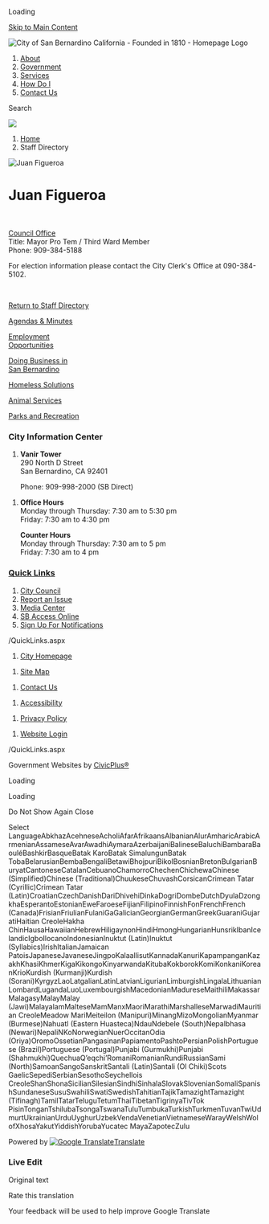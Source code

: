 Loading

[Skip to Main Content](https://www.sanbernardino.gov/directory.aspx?eid=98%2F)

![City of San Bernardino California - Founded in 1810 - Homepage Logo](https://www.sanbernardino.gov/ImageRepository/Document?documentID=75)

1. [About](https://www.sanbernardino.gov/1148/About)
2. [Government](https://www.sanbernardino.gov/27/Government)
3. [Services](https://www.sanbernardino.gov/101/Services)
4. [How Do I](https://www.sanbernardino.gov/9/How-Do-I)
5. [Contact Us](https://www.sanbernardino.gov/35/Contact-Us)

Search

![](https://www.sanbernardino.gov/ImageRepository/Document?documentID=108)

1. [Home](https://www.sanbernardino.gov)
2. Staff Directory

![Juan Figueroa](https://www.sanbernardino.gov/ImageRepository/Document?documentID=2505 "Juan Figueroa")

# Juan Figueroa

 

[Council Office](https://www.sanbernardino.gov/Directory.aspx?DID=41)  
Title: Mayor Pro Tem / Third Ward Member  
Phone: 909-384-5188

For election information please contact the City Clerk's Office at 090-384-5102.

 

[Return to Staff Directory](https://www.sanbernardino.gov/Directory.aspx)

[Agendas &amp; Minutes](https://www.sanbernardino.gov/720/Agenda-Web-Portal)

[Employment  
Opportunities](https://www.sanbernardino.gov/870/Current-Job-Opportunities)

[Doing Business in  
San Bernardino](https://www.sanbernardino.gov/1602/Business-Roadmap)

[Homeless Solutions](https://www.sanbernardino.gov/275/Homeless-Solutions)

[Animal Services](https://www.sanbernardino.gov/164/Animal-Services)

[Parks and Recreation](https://www.sanbernardino.gov/158/Parks-Recreation)

### City Information Center

1. **Vanir Tower**  
   290 North D Street  
   San Bernardino, CA 92401
   
   Phone: 909-998-2000 (SB Direct)

<!--THE END-->

1. **Office Hours**  
   Monday through Thursday: 7:30 am to 5:30 pm  
   Friday: 7:30 am to 4:30 pm
   
   **Counter Hours**  
   Monday through Thursday: 7:30 am to 5 pm  
   Friday: 7:30 am to 4 pm

### [Quick Links](https://www.sanbernardino.gov/QuickLinks.aspx?CID=15)

1. [City Council](https://www.sanbernardino.gov/694/City-Council)
2. [Report an Issue](https://www.sanbernardino.gov/1610/Report-an-Issue)
3. [Media Center](https://www.sanbernardino.gov/1464/Media-Center)
4. [SB Access Online](https://www.sanbernardino.gov/1011/SB-Access-Online-Virtual-City-Hall)
5. [Sign Up For Notifications](https://www.sanbernardino.gov/list.aspx)

/QuickLinks.aspx

1. [City Homepage](https://www.sbcity.org)

<!--THE END-->

1. [Site Map](https://www.sanbernardino.gov/sitemap)

<!--THE END-->

1. [Contact Us](https://www.sanbernardino.gov/directory.aspx)

<!--THE END-->

1. [Accessibility](https://www.sanbernardino.gov/accessibility)

<!--THE END-->

1. [Privacy Policy](https://www.sanbernardino.gov/site/privacy)

<!--THE END-->

1. [Website Login](https://www.sanbernardino.gov/admin)

<!--THE END-->

<!--THE END-->

/QuickLinks.aspx

Government Websites by [CivicPlus®](https://connect.civicplus.com/referral)

Loading

Loading

Do Not Show Again Close

Select LanguageAbkhazAcehneseAcholiAfarAfrikaansAlbanianAlurAmharicArabicArmenianAssameseAvarAwadhiAymaraAzerbaijaniBalineseBaluchiBambaraBaouléBashkirBasqueBatak KaroBatak SimalungunBatak TobaBelarusianBembaBengaliBetawiBhojpuriBikolBosnianBretonBulgarianBuryatCantoneseCatalanCebuanoChamorroChechenChichewaChinese (Simplified)Chinese (Traditional)ChuukeseChuvashCorsicanCrimean Tatar (Cyrillic)Crimean Tatar (Latin)CroatianCzechDanishDariDhivehiDinkaDogriDombeDutchDyulaDzongkhaEsperantoEstonianEweFaroeseFijianFilipinoFinnishFonFrenchFrench (Canada)FrisianFriulianFulaniGaGalicianGeorgianGermanGreekGuaraniGujaratiHaitian CreoleHakha ChinHausaHawaiianHebrewHiligaynonHindiHmongHungarianHunsrikIbanIcelandicIgboIlocanoIndonesianInuktut (Latin)Inuktut (Syllabics)IrishItalianJamaican PatoisJapaneseJavaneseJingpoKalaallisutKannadaKanuriKapampanganKazakhKhasiKhmerKigaKikongoKinyarwandaKitubaKokborokKomiKonkaniKoreanKrioKurdish (Kurmanji)Kurdish (Sorani)KyrgyzLaoLatgalianLatinLatvianLigurianLimburgishLingalaLithuanianLombardLugandaLuoLuxembourgishMacedonianMadureseMaithiliMakassarMalagasyMalayMalay (Jawi)MalayalamMalteseMamManxMaoriMarathiMarshalleseMarwadiMauritian CreoleMeadow MariMeiteilon (Manipuri)MinangMizoMongolianMyanmar (Burmese)Nahuatl (Eastern Huasteca)NdauNdebele (South)Nepalbhasa (Newari)NepaliNKoNorwegianNuerOccitanOdia (Oriya)OromoOssetianPangasinanPapiamentoPashtoPersianPolishPortuguese (Brazil)Portuguese (Portugal)Punjabi (Gurmukhi)Punjabi (Shahmukhi)QuechuaQʼeqchiʼRomaniRomanianRundiRussianSami (North)SamoanSangoSanskritSantali (Latin)Santali (Ol Chiki)Scots GaelicSepediSerbianSesothoSeychellois CreoleShanShonaSicilianSilesianSindhiSinhalaSlovakSlovenianSomaliSpanishSundaneseSusuSwahiliSwatiSwedishTahitianTajikTamazightTamazight (Tifinagh)TamilTatarTeluguTetumThaiTibetanTigrinyaTivTok PisinTonganTshilubaTsongaTswanaTuluTumbukaTurkishTurkmenTuvanTwiUdmurtUkrainianUrduUyghurUzbekVendaVenetianVietnameseWarayWelshWolofXhosaYakutYiddishYorubaYucatec MayaZapotecZulu

Powered by [![Google Translate](https://www.gstatic.com/images/branding/googlelogo/1x/googlelogo_color_42x16dp.png)Translate](https://translate.google.com)

### Live Edit

Original text

Rate this translation

Your feedback will be used to help improve Google Translate